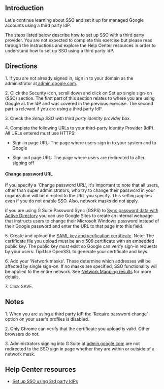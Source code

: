 ## Introduction

Let's continue learning about SSO and set it up for managed Google accounts using a third party IdP.

The steps listed below describe how to set up SSO with a third party provider. You are not expected to complete this exercise but please read through the instructions and explore the Help Center resources in order to understand how to set up SSO using a third party IdP.

## Directions

1\. If you are not already signed in, sign in to your domain as the administrator at[ admin.google.com](https://admin.google.com/). 

2\. Click the Security icon, scroll down and click on Set up single sign-on (SSO) section. The first part of this section relates to where you are using Google as the IdP and was covered in the previous exercise. The second part is relevant if you are using a third party IdP.

3\. Check the *Setup SSO with third party identity provider* box.

4\. Complete the following URLs to your third-party Identity Provider (IdP). All URLs entered must use HTTPS:

-   Sign-in page URL: The page where users sign in to your system and to Google

-   Sign-out page URL: The page where users are redirected to after signing off

#### Change password URL

If you specify a 'Change password URL', it's important to note that all users, other than super administrators, who try to change their password in your organization will be directed to the URL you specify. This setting applies even if you do not enable SSO. Also, network masks do not apply.

if you are using G Suite Password Sync (GSPS) to [Sync password data with Active Directory](https://support.google.com/a/topic/2611858 "Sync password data with Active Directory") you can use Google Sites to create an internal webpage that instructs users to change their Microsoft Windows password instead of their Google password and enter the URL to that page into this field.

5\. Create and upload the [SAML key and verification certificate](https://support.google.com/a/answer/2611842 "SAML key and verification certificate"). Note: The certificate file you upload must be an x.509 certificate with an embedded public key. The public key must exist so Google can verify sign-in requests by your users. Tip:Use OpenSSL to generate your certificate and keys.

6\. Add your 'Network masks'. These determine which addresses will be affected by single sign-on. If no masks are specified, SSO functionality will be applied to the entire network. See [Network Mapping results](https://support.google.com/a/answer/6369487 "Network Mapping results") for more details.

7\. Click SAVE.

## Notes

1\. When you are using a third party IdP the 'Require password change' option on your user's profiles is disabled.

2\. Only Chrome can verify that the certificate you upload is valid. Other browsers do not.

3\. Administrators signing into G Suite at [admin.google.com](https://admin.google.com/ "admin.google.com") are not redirected to the SSO sign in page whether they are within or outside of a network mask. 

## Help Center resources

-   [Set up SSO using 3rd party IdPs](https://support.google.com/a/answer/60224 "Set up SSO using 3rd party IdPs")
